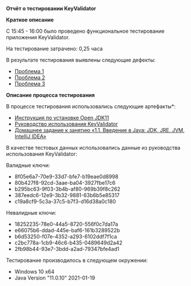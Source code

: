 **Отчёт о тестировании KeyValidator**

**Краткое описание**

C 15:45 - 16:00 было проведено функциональное тестирование приложения KeyValidator.

На тестирование затрачено: 0,25 часа

В результате тестирования выявлены следующие дефекты:
* [Проблема 1](https://github.com/LidiiaBogdanova/javahomework1-1/issues/1)
* [Проблема 2](https://github.com/LidiiaBogdanova/javahomework1-1/issues/2)
* [Проблема 3](https://github.com/LidiiaBogdanova/javahomework1-1/issues/3)

**Описание процесса тестирования**

В процессе тестирования использовались следующие артефакты*:
* [Инструкция по установке Open JDK11](https://github.com/netology-code/javaqa-homeworks/blob/master/intro/openjdk11-manual.md)
* [Руководство использования KeyValidator](https://github.com/netology-code/javaqa-homeworks/blob/master/intro/user-manual.md)
* [Домашнее задание к занятию «1.1. Введение в Java: JDK, JRE, JVM, IntelliJ IDEA»]( https://github.com/netology-code/javaqa-homeworks/tree/master/intro)

В качестве тестовых данных использовались данные из руководства использования KeyValidator:

Валидные ключи:
* 8f05e6a7-70e9-33d7-bfe7-b19eae0d8998
* 80b427f8-92cd-3aae-ba04-3927fbe17c6
* b295bc63-9f03-3b4b-af80-969b39f8c262
* 387eedc6-12e9-3b32-9881-63b6b5e85317
* c19a8cf9-5c3a-37c5-b7f3-d16d38a0c180

Невалидные ключи:
* 18252235-78e0-44a5-8720-556f0c7da17a
* e66075b6-ddad-445e-baf6-161b3289522b
* b6d53250-f07e-4352-a293-6102ddf7f1ca
* c2bc778a-1cb9-46c6-b435-0489649d2a42
* 2fb98b44-93e7-3bdd-a2ad-79347bfe4ad1

Тестирование производилось в следующем окружении:
*  Windows 10 x64
* Java Version "11.0.10" 2021-01-19
